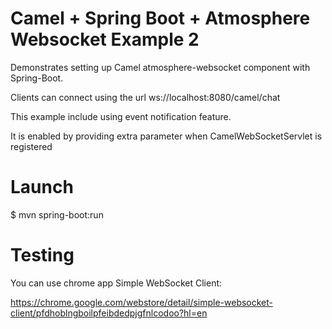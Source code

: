 Camel + Spring Boot + Atmosphere Websocket Example 2
==================
Demonstrates setting up Camel atmosphere-websocket component with Spring-Boot.

Clients can connect using the url ws://localhost:8080/camel/chat

This example include using event notification feature.

It is enabled by providing extra parameter when CamelWebSocketServlet is registered 

Launch
======
$ mvn spring-boot:run


Testing
======

You can use chrome app Simple WebSocket Client:

https://chrome.google.com/webstore/detail/simple-websocket-client/pfdhoblngboilpfeibdedpjgfnlcodoo?hl=en



